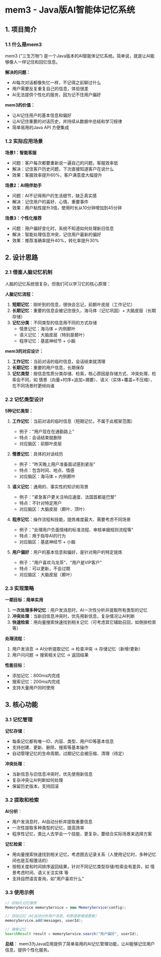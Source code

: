 # mem3 - Java版AI智能体记忆系统

## 1. 项目简介

### 1.1 什么是mem3
mem3 ("三生万物") 是一个Java版本的AI智能体记忆系统。简单说，就是让AI能够像人一样记住和回忆信息。

**解决的问题：**
- AI每次对话都像失忆一样，不记得之前聊过什么
- 用户需要反复重复自己的信息，体验很差
- AI无法提供个性化的服务，因为记不住用户偏好

**mem3的价值：**
- 让AI记住用户的基本信息和偏好
- 让AI记住重要的对话历史，并持续从数据中总结和学习规律
- 简单易用的Java API 方便集成

### 1.2 实际应用场景

**场景1：智能客服**
- 问题：客户每次都要重新说一遍自己的问题，客服效率低
- 解决：记住客户历史问题，下次直接知道客户在说什么
- 效果：客服效率提升60%，客户满意度大幅提升

**场景2：AI陪伴助手**
- 问题：AI不记得用户的生活细节，缺乏真实感
- 解决：记住用户的喜好、心情、重要事件
- 效果：用户粘性提升3倍，使用时长从10分钟增加到45分钟

**场景3：个性化推荐**
- 问题：用户偏好变化时，系统不知道如何处理新旧信息
- 解决：智能处理信息冲突，记住用户最新的偏好
- 效果：推荐准确率提升40%，转化率提升30%

## 2. 设计思路

### 2.1 借鉴人脑记忆机制

人脑的记忆系统很复杂，但我们可以学习它的核心原理：

**人脑记忆流程：**
1. **短期记忆**：刚听到的信息，很快会忘记，前额叶皮层（工作记忆）
2. **长期记忆**：重要的信息会被记住很久，海马体（记忆巩固）+ 大脑皮层（长期存储）
3. **记忆分类**：不同类型的信息用不同的方式存储
   - 情景记忆：海马体 + 内侧颞叶
   - 语义记忆：大脑皮层（特别是颞叶）
   - 程序记忆：基底神经节 + 小脑

**mem3的对应设计：**
1. **工作记忆**：当前对话的临时信息，会话结束就清理
2. **长期记忆**：重要的用户信息，长期保存
3. **记忆类型**：按信息性质分类存储、检索，核心原因是存储方式、冲突处理、检索会不同，如 情景（向量+时序+追加+摘要）、语义（实体+覆盖+不压缩），在不同场景时更倾向谁

### 2.2 记忆类型设计

**5种记忆类型：**

1. **工作记忆**：当前对话的临时信息（短期记忆，不属于此框架范围）
   - 例子："用户现在在通勤路上"
   - 特点：会话结束就删除
   - 对应脑区：前额叶皮层

3. **情景记忆**：具体的对话经历
   - 例子："昨天晚上用户准备面试感到紧张"
   - 特点：包含时间、地点、情感
   - 对应脑区：海马体 + 内侧颞叶

4. **语义记忆**：通用的、事实性的知识和背景
   - 例子："紧急客户更关注响应速度、法国首都是巴黎"
   - 特点：不针对特定用户
   - 对应脑区：大脑皮层（颞叶、顶叶）

5. **程序记忆**：操作流程和技能，提炼难度最大、需要考虑不同场景
   - 例子："处理用户负面情绪的标准流程、审核单据规则流程等"
   - 特点：用于指导AI的行为
   - 对应脑区：基底神经节 + 小脑

6. **用户偏好**：用户的基本信息和偏好，是针对用户的特定提炼
   - 例子："用户喜欢乌龙茶"、"用户是VIP客户"
   - 特点：可以更新，不会过期
   - 对应脑区：大脑皮层（颞叶）

### 2.3 实现策略

**一期目标：简单实用**

1. **一次处理多种记忆**：用户发消息时，AI一次性分析并提取所有类型的记忆
2. **冲突处理**：当新旧信息冲突时，优先用新信息，复杂情况让AI判断
3. **快速检索**：用向量搜索快速找到相关记忆（可考虑其它辅助召回，如倒排检索等）

**处理流程：**
1. 用户发消息 → AI分析提取记忆 → 检查冲突 → 存储记忆（新增/更新）
2. 用户问问题 → 搜索相关记忆 → 返回结果

**性能目标：**
- 添加记忆：800ms内完成
- 搜索记忆：200ms内完成
- 支持大量用户同时使用

## 3. 核心功能

### 3.1 记忆管理

**记忆存储**：
- 每条记忆都有唯一ID、内容、类型、用户ID等基本信息
- 支持创建、更新、删除、搜索等基本操作
- 自动管理记忆的生命周期，过期记忆会被压缩、清理（待定）

**冲突处理**：
- 当新信息与旧信息冲突时，优先使用新信息
- 复杂冲突让AI判断如何处理
- 保留历史版本，支持回滚

### 3.2 提取和检索

**AI分析**：
- 用户发消息时，AI自动分析并提取重要信息
- 一次性提取多种类型的记忆，提高效率
- 程序性记忆，类比人去学会一个技能、更复杂，要结合实际场景来选择方案

**记忆检索**：
- 用向量搜索快速找到相关记忆，考虑图去记录关系（人使用记忆时，多种记忆间也是互相激活的）
- 按相关度和时间排序返回结果，针对不同记忆类型存储/检索会有差异，如 情景考虑时间、语义关注实体 等
- 支持自然语言查询，如"用户喜欢什么"

### 3.3 使用示例

```java
// 初始化记忆服务
MemoryService memoryService = new MemoryService(config);

// 添加记忆（AI自动分析用户消息，判断是新增或更新）
memoryService.add(messages, userId);

// 搜索记忆
SearchResult result = memoryService.search("用户偏好", userId);

```

**总结**：
mem3为Java应用提供了简单易用的AI记忆管理功能，让AI能够记住用户信息，提供个性化服务。